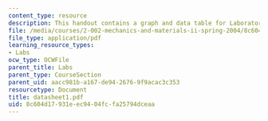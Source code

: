 ```yaml
---
content_type: resource
description: This handout contains a graph and data table for Laboratory Module 1.
file: /media/courses/2-002-mechanics-and-materials-ii-spring-2004/8c604d17931eec9404fcfa25794dceaa_datasheet1.pdf
file_type: application/pdf
learning_resource_types:
- Labs
ocw_type: OCWFile
parent_title: Labs
parent_type: CourseSection
parent_uid: aacc981b-a167-de94-2676-9f9acac3c353
resourcetype: Document
title: datasheet1.pdf
uid: 8c604d17-931e-ec94-04fc-fa25794dceaa
---
```

